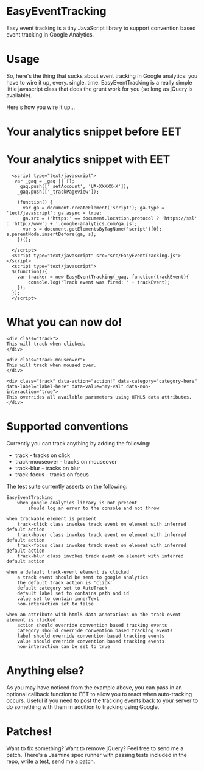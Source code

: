 EasyEventTracking
=================

Easy event tracking is a tiny JavaScript library to support convention based event tracking in Google Analytics.


Usage
=================

So, here's the thing that sucks about event tracking in Google analytics: you have to wire it up, every. single. time.
EasyEventTracking is a really simple little javascript class that does the grunt work for you (so long as jQuery is available).

Here's how you wire it up...

Your analytics snippet before EET
=================

  <script type="text/javascript">
   var _gaq = _gaq || [];
    _gaq.push(['_setAccount', 'UA-XXXXX-X']);
    _gaq.push(['_trackPageview']);

    (function() {
      var ga = document.createElement('script'); ga.type = 'text/javascript'; ga.async = true;
      ga.src = ('https:' == document.location.protocol ? 'https://ssl' : 'http://www') + '.google-analytics.com/ga.js';
      var s = document.getElementsByTagName('script')[0]; s.parentNode.insertBefore(ga, s);
    })();
  
  </script>


  Your analytics snippet with EET
=================


	  <script type="text/javascript">
	   var _gaq = _gaq || [];
	    _gaq.push(['_setAccount', 'UA-XXXXX-X']);
	    _gaq.push(['_trackPageview']);

	    (function() {
	      var ga = document.createElement('script'); ga.type = 'text/javascript'; ga.async = true;
	      ga.src = ('https:' == document.location.protocol ? 'https://ssl' : 'http://www') + '.google-analytics.com/ga.js';
	      var s = document.getElementsByTagName('script')[0]; s.parentNode.insertBefore(ga, s);
	    })();
	  
	  </script>
	  <script type="text/javascript" src="src/EasyEventTracking.js"></script>
	  <script type="text/javascript">
	  $(function(){
	    var tracker = new EasyEventTracking(_gaq, function(trackEvent){
	        console.log("Track event was fired: " + trackEvent);
	    });
	  });
	  </script>


What you can now do!
=================

	<div class="track">
	This will track when clicked.
	</div>

	<div class="track-mouseover">
	This will track when moused over.
	</div>

	<div class="track" data-action="action!" data-category="category-here" data-label="label-here" data-value="my-val" data-non-interaction="true">
	This overrides all available parameters using HTML5 data attributes.
	</div>

Supported conventions
=================

Currently you can track anything by adding the following:

* track - tracks on click
* track-mouseover - tracks on mouseover
* track-blur - tracks on blur
* track-focus - tracks on focus

The test suite currently asserts on the following:

	EasyEventTracking
		when google analytics library is not present
			should log an error to the console and not throw

	when trackable element is present
		track-click class invokes track event on element with inferred default action
		track-hover class invokes track event on element with inferred default action
		track-focus class invokes track event on element with inferred default action
		track-blur class invokes track event on element with inferred default action

	when a default track-event element is clicked
		a track event should be sent to google analytics
		the default track action is 'click'
		default category set to AutoTrack
		default label set to contains path and id
		value set to contain innerText
		non-interaction set to false

	when an attribute with html5 data annotations on the track-event element is clicked
		action should override convention based tracking events
		category should override convention based tracking events
		label should override convention based tracking events
		value should override convention based tracking events
		non-interaction can be set to true

Anything else?
=================

As you may have noticed from the example above, you can pass in an optional callback function to EET to allow you to react when auto-tracking occurs.
Useful if you need to post the tracking events back to your server to do something with them in addition to tracking using Google.

Patches!
=================

Want to fix something? Want to remove jQuery? Feel free to send me a patch.
There's a Jasmine spec runner with passing tests included in the repo, write a test, send me a patch.